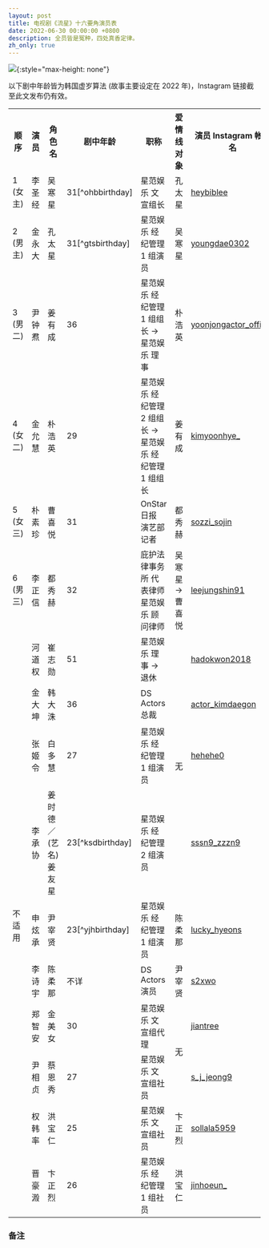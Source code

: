 ```yaml
---
layout: post
title: 电视剧《流星》十六要角演员表
date: 2022-06-30 00:00:00 +0800
description: 全员皆是冤种，四处真香定律。
zh_only: true
---
```

![](https://user-images.githubusercontent.com/11819816/176481438-ea0041da-58b1-47a0-ada6-846b4017abf1.png){:style="max-height: none"}

以下剧中年龄皆为韩国虚岁算法 (故事主要设定在 2022 年)，Instagram 链接截至此文发布仍有效。

<table class="ctrmid">
<tr>
<th>顺序</th>
<th>演员</th>
<th>角色名</th>
<th class="min">剧中年龄</th>
<th>职称</th>
<th>爱情线对象</th>
<th>演员 Instagram 帐户名</th>
</tr>
<tr>
<td>1<br>(女主)</td>
<td>李圣经</td>
<td>吴寒星</td>
<td>31[^ohbbirthday]</td>
<td>星范娱乐 文宣组长</td>
<td>孔太星</td>
<td><a href="https://instagr.am/heybiblee">heybiblee</a></td>
</tr>
<tr>
<td>2<br>(男主)</td>
<td>金永大</td>
<td>孔太星</td>
<td>31[^gtsbirthday]</td>
<td>星范娱乐 经纪管理 1 组演员</td>
<td>吴寒星</td>
<td><a href="https://instagr.am/youngdae0302">youngdae0302</a></td>
</tr>
<tr>
<td>3<br>(男二)</td>
<td>尹钟焄</td>
<td>姜有成</td>
<td>36</td>
<td>星范娱乐 经纪管理 1 组组长 → 星范娱乐 理事</td>
<td>朴浩英</td>
<td><a href="https://instagr.am/yoonjongactor_official">yoonjongactor_official</a></td>
</tr>
<tr>
<td>4<br>(女二)</td>
<td>金允慧</td>
<td>朴浩英</td>
<td>29</td>
<td>星范娱乐 经纪管理 2 组组长 → 星范娱乐 经纪管理 1 组组长</td>
<td>姜有成</td>
<td><a href="https://instagr.am/kimyoonhye_">kimyoonhye_</a></td>
</tr>
<tr>
<td>5<br>(女三)</td>
<td>朴素珍</td>
<td>曹喜悦</td>
<td>31</td>
<td>OnStar 日报 演艺部记者</td>
<td>都秀赫</td>
<td><a href="https://instagr.am/sozzi_sojin">sozzi_sojin</a></td>
</tr>
<tr>
<td>6<br>(男三)</td>
<td>李正信</td>
<td>都秀赫</td>
<td>32</td>
<td>庇护法律事务所 代表律师<br>星范娱乐 顾问律师</td>
<td>吴寒星 → 曹喜悦</td>
<td><a href="https://instagr.am/leejungshin91">leejungshin91</a></td>
</tr>
<tr>
<td rowspan="10" class="min">不适用</td>
<td>河道权</td>
<td>崔志勋</td>
<td>51</td>
<td>星范娱乐 理事 → 退休</td>
<td rowspan="4">无</td>
<td><a href="https://instagr.am/hadokwon2018">hadokwon2018</a></td>
</tr>
<tr>
<td>金大坤</td>
<td>韩大洙</td>
<td>36</td>
<td>DS Actors 总裁</td>
<td><a href="https://instagr.am/actor_kimdaegon">actor_kimdaegon</a></td>
</tr>
<tr>
<td>张姬令</td>
<td>白多慧</td>
<td>27</td>
<td>星范娱乐 经纪管理 1 组演员</td>
<td><a href="https://instagr.am/hehehe0">hehehe0</a></td>
</tr>
<tr>
<td>李承协</td>
<td>姜时德／(艺名) 姜友星</td>
<td>23[^ksdbirthday]</td>
<td>星范娱乐 经纪管理 2 组演员</td>
<td><a href="https://instagr.am/sssn9_zzzn9">sssn9_zzzn9</a></td>
</tr>
<tr>
<td>申炫承</td>
<td>尹宰贤</td>
<td>23[^yjhbirthday]</td>
<td>星范娱乐 经纪管理 1 组演员</td>
<td>陈柔那</td>
<td><a href="https://instagr.am/lucky_hyeons">lucky_hyeons</a></td>
</tr>
<tr>
<td>李诗宇</td>
<td>陈柔那</td>
<td>不详</td>
<td>DS Actors 演员</td>
<td>尹宰贤</td>
<td><a href="https://instagr.am/s2xwo">s2xwo</a></td>
</tr>
<tr>
<td>郑智安</td>
<td>金美女</td>
<td>30</td>
<td>星范娱乐 文宣组代理</td>
<td rowspan="2">无</td>
<td><a href="https://instagr.am/jiantree">jiantree</a></td>
</tr>
<tr>
<td>尹相贞</td>
<td>蔡恩秀</td>
<td>27</td>
<td>星范娱乐 文宣组社员</td>
<td><a href="https://instagr.am/s_j_jeong9">s_j_jeong9</a></td>
</tr>
<tr>
<td>权韩率</td>
<td>洪宝仁</td>
<td>25</td>
<td>星范娱乐 文宣组社员</td>
<td>卞正烈</td>
<td><a href="https://instagr.am/sollala5959">sollala5959</a></td>
</tr>
<tr>
<td>晋豪溵</td>
<td>卞正烈</td>
<td>26</td>
<td>星范娱乐 经纪管理 1 组社员</td>
<td>洪宝仁</td>
<td><a href="https://instagr.am/jinhoeun_">jinhoeun_</a></td>
</tr>
</table>

### 备注

[^ohbbirthday]: 吴寒星的生日是 1992 年 8 月 17 日。
[^gtsbirthday]: 孔太星的生日是 1992 年 11 月 7 日。
[^ksdbirthday]: 姜时德的生日是 2000 年 5 月 20 日。
[^yjhbirthday]: 尹宰贤的生日是 2000 年 6 月 12 日。